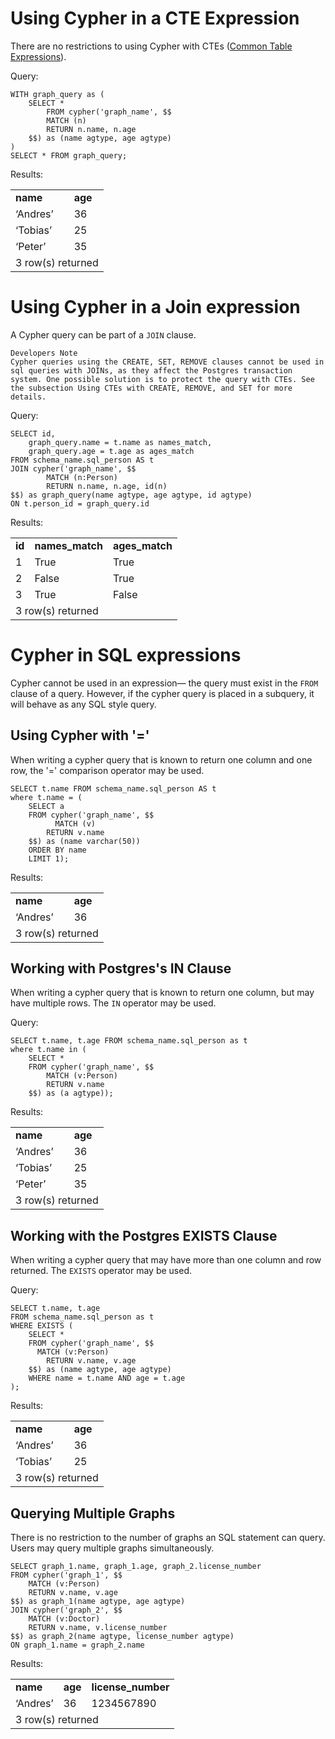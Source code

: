 

# Using Cypher in a CTE Expression

There are no restrictions to using Cypher with CTEs ([Common Table Expressions](https://www.postgresql.org/docs/current/queries-with.html)).

Query:


```postgresql
WITH graph_query as (
    SELECT *
        FROM cypher('graph_name', $$
        MATCH (n)
        RETURN n.name, n.age
    $$) as (name agtype, age agtype)
)
SELECT * FROM graph_query;
```


Results:


<table>
  <tr>
   <td><strong>name</strong>
   </td>
   <td><strong>age</strong>
   </td>
  </tr>
  <tr>
   <td>‘Andres’
   </td>
   <td>36
   </td>
  </tr>
  <tr>
   <td>‘Tobias’
   </td>
   <td>25
   </td>
  </tr>
  <tr>
   <td>‘Peter’
   </td>
   <td>35
   </td>
  </tr>
  <tr>
   <td colspan="2" >3 row(s) returned
   </td>
  </tr>
</table>



# Using Cypher in a Join expression

A Cypher query can be part of a `JOIN` clause.


```
Developers Note
Cypher queries using the CREATE, SET, REMOVE clauses cannot be used in sql queries with JOINs, as they affect the Postgres transaction system. One possible solution is to protect the query with CTEs. See the subsection Using CTEs with CREATE, REMOVE, and SET for more details.
```


Query:


```postgresql
SELECT id, 
    graph_query.name = t.name as names_match,
    graph_query.age = t.age as ages_match
FROM schema_name.sql_person AS t
JOIN cypher('graph_name', $$
        MATCH (n:Person)
        RETURN n.name, n.age, id(n)
$$) as graph_query(name agtype, age agtype, id agtype)
ON t.person_id = graph_query.id
```


Results:


<table>
  <tr>
   <td><strong>id</strong>
   </td>
   <td><strong>names_match</strong>
   </td>
   <td><strong>ages_match</strong>
   </td>
  </tr>
  <tr>
   <td>1
   </td>
   <td>True
   </td>
   <td>True
   </td>
  </tr>
  <tr>
   <td>2
   </td>
   <td>False
   </td>
   <td>True
   </td>
  </tr>
  <tr>
   <td>3
   </td>
   <td>True
   </td>
   <td>False
   </td>
  </tr>
  <tr>
   <td colspan="3" >3 row(s) returned
   </td>
  </tr>
</table>


# Cypher in SQL expressions

Cypher cannot be used in an expression— the query must exist in the `FROM` clause of a query. However, if the cypher query is placed in a subquery, it will behave as any SQL style query.


## Using Cypher with '='

When writing a cypher query that is known to return one column and one row, the '=' comparison operator may be used.


```postgresql
SELECT t.name FROM schema_name.sql_person AS t
where t.name = (
    SELECT a
    FROM cypher('graph_name', $$
    	  MATCH (v)
        RETURN v.name
    $$) as (name varchar(50))
    ORDER BY name
    LIMIT 1);
```


Results:


<table>
  <tr>
   <td><strong>name</strong>
   </td>
   <td><strong>age</strong>
   </td>
  </tr>
  <tr>
   <td>‘Andres’
   </td>
   <td>36
   </td>
  </tr>
  <tr>
   <td colspan="2" >3 row(s) returned
   </td>
  </tr>
</table>



## Working with Postgres's IN Clause

When writing a cypher query that is known to return one column, but may have multiple rows. The `IN` operator may be used.

Query:


```postgresql
SELECT t.name, t.age FROM schema_name.sql_person as t 
where t.name in (
    SELECT *
    FROM cypher('graph_name', $$
        MATCH (v:Person)
        RETURN v.name 
    $$) as (a agtype));
```


Results:


<table>
  <tr>
   <td><strong>name</strong>
   </td>
   <td><strong>age</strong>
   </td>
  </tr>
  <tr>
   <td>‘Andres’
   </td>
   <td>36
   </td>
  </tr>
  <tr>
   <td>‘Tobias’
   </td>
   <td>25
   </td>
  </tr>
  <tr>
   <td>‘Peter’
   </td>
   <td>35
   </td>
  </tr>
  <tr>
   <td colspan="2" >3 row(s) returned
   </td>
  </tr>
</table>



## Working with the Postgres EXISTS Clause

When writing a cypher query that may have more than one column and row returned. The `EXISTS` operator may be used.

Query:


```postgresql
SELECT t.name, t.age
FROM schema_name.sql_person as t
WHERE EXISTS (
    SELECT *
    FROM cypher('graph_name', $$
	  MATCH (v:Person)
        RETURN v.name, v.age
    $$) as (name agtype, age agtype)
    WHERE name = t.name AND age = t.age
);
```


Results:


<table>
  <tr>
   <td><strong>name</strong>
   </td>
   <td><strong>age</strong>
   </td>
  </tr>
  <tr>
   <td>‘Andres’
   </td>
   <td>36
   </td>
  </tr>
  <tr>
   <td>‘Tobias’
   </td>
   <td>25
   </td>
  </tr>
  <tr>
   <td colspan="2" >3 row(s) returned
   </td>
  </tr>
</table>



## Querying Multiple Graphs

There is no restriction to the number of graphs an SQL statement can query. Users may query multiple graphs simultaneously.


```postgresql
SELECT graph_1.name, graph_1.age, graph_2.license_number
FROM cypher('graph_1', $$
    MATCH (v:Person)
    RETURN v.name, v.age
$$) as graph_1(name agtype, age agtype)
JOIN cypher('graph_2', $$
    MATCH (v:Doctor)
    RETURN v.name, v.license_number
$$) as graph_2(name agtype, license_number agtype)
ON graph_1.name = graph_2.name
```

Results:


<table>
  <tr>
   <td><strong>name</strong>
   </td>
   <td><strong>age</strong>
   </td>
   <td><strong>license_number</strong>
   </td>
  </tr>
  <tr>
   <td>‘Andres’
   </td>
   <td>36
   </td>
   <td>1234567890
   </td>
  </tr>
  <tr>
   <td colspan="3" >3 row(s) returned
   </td>
  </tr>
</table>




